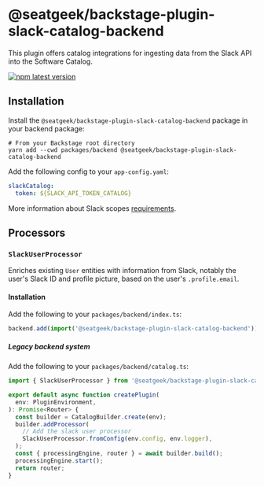 # @seatgeek/backstage-plugin-slack-catalog-backend

This plugin offers catalog integrations for ingesting data from the Slack API into the Software Catalog.

[![npm latest version](https://img.shields.io/npm/v/@seatgeek/backstage-plugin-slack-catalog-backend/latest.svg)](https://www.npmjs.com/package/@seatgeek/backstage-plugin-slack-catalog-backend)

## Installation

Install the `@seatgeek/backstage-plugin-slack-catalog-backend` package in your backend package:

```shell
# From your Backstage root directory
yarn add --cwd packages/backend @seatgeek/backstage-plugin-slack-catalog-backend
```

Add the following config to your `app-config.yaml`:

```yml
slackCatalog:
  token: ${SLACK_API_TOKEN_CATALOG}
```

More information about Slack scopes [requirements](https://api.slack.com/scopes/users:read.email).

## Processors

### `SlackUserProcessor`

Enriches existing `User` entities with information from Slack, notably the user's Slack ID and profile picture, based on the user's `.profile.email`.

#### Installation

Add the following to your `packages/backend/index.ts`:

```ts
backend.add(import('@seatgeek/backstage-plugin-slack-catalog-backend'));
```

##### Legacy backend system

Add the following to your `packages/backend/catalog.ts`:

```ts
import { SlackUserProcessor } from '@seatgeek/backstage-plugin-slack-catalog-backend';

export default async function createPlugin(
  env: PluginEnvironment,
): Promise<Router> {
  const builder = CatalogBuilder.create(env);
  builder.addProcessor(
    // Add the slack user processor
    SlackUserProcessor.fromConfig(env.config, env.logger),
  );
  const { processingEngine, router } = await builder.build();
  processingEngine.start();
  return router;
}
```
